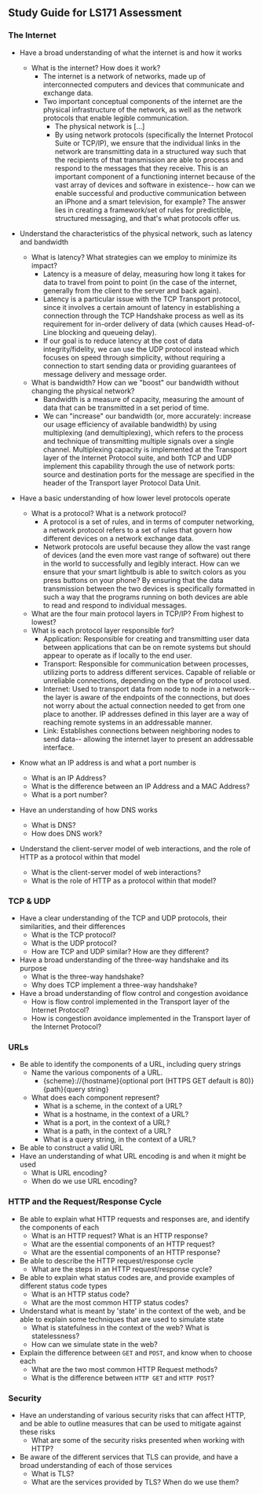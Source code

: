 ## Study Guide for LS171 Assessment



### The Internet

* Have a broad understanding of what the internet is and how it works
  * What is the internet? How does it work?
    * The internet is a network of networks, made up of interconnected computers and devices that communicate and exchange data.
    * Two important conceptual components of the internet are the physical infrastructure of the network, as well as the network protocols that enable legible communication.
      * The physical network is [...]
      * By using network protocols (specifically the Internet Protocol Suite or TCP/IP), we ensure that the individual links in the network are transmitting data in a structured way such that the recipients of that transmission are able to process and respond to the messages that they receive. This is an important component of a functioning internet because of the vast array of devices and software in existence-- how can we enable successful and productive communication between an iPhone and a smart television, for example? The answer lies in creating a framework/set of rules for predictible, structured messaging, and that's what protocols offer us. 
* Understand the characteristics of the physical network, such as latency and bandwidth
  * What is latency? What strategies can we employ to minimize its impact?
    * Latency is a measure of delay, measuring how long it takes for data to travel from point to point (in the case of the internet, generally from the client to the server and back again). 
    * Latency is a particular issue with the TCP Transport protocol, since it involves a certain amount of latency in establishing a connection through the TCP Handshake process as well as its requirement for in-order delivery of data (which causes Head-of-Line blocking and queueing delay).
    * If our goal is to reduce latency at the cost of data integrity/fidelity, we can use the UDP protocol instead which focuses on speed through simplicity, without requiring a connection to start sending data or providing guarantees of message delivery and message order.
  * What is bandwidth? How can we "boost" our bandwidth without changing the physical network?
    * Bandwidth is a measure of capacity, measuring the amount of data that can be transmitted in a set period of time. 
    * We can "increase" our bandwidth (or, more accurately: increase our usage efficiency of available bandwidth) by using multiplexing (and demultiplexing), which refers to the process and technique of transmitting multiple signals over a single channel. Multiplexing capacity is implemented at the Transport layer of the Internet Protocol suite, and both TCP and UDP implement this capability through the use of network ports: source and destination ports for the message are specified in the header of the Transport layer Protocol Data Unit.
* Have a basic understanding of how lower level protocols operate
  * What is a protocol? What is a network protocol?
    * A protocol is a set of rules, and in terms of computer networking, a network protocol refers to a set of rules that govern how different devices on a network exchange data.
    * Network protocols are useful because they allow the vast range of devices (and the even more vast range of software) out there in the world to successfully and legibly interact. How can we ensure that your smart lightbulb is able to switch colors as you press buttons on your phone? By ensuring that the data transmission between the two devices is specifically formatted in such a way that the programs running on both devices are able to read and respond to individual messages.
  * What are the four main protocol layers in TCP/IP? From highest to lowest?
  * What is each protocol layer responsible for?
    * Application: Responsible for creating and transmitting user data between applications that can be on remote systems but should appear to operate as if locally to the end user.
    * Transport: Responsible for communication between processes, utilizing ports to address different services. Capable of reliable or unreliable connections, depending on the type of protocol used.
    * Internet: Used to transport data from node to node in a network-- the layer is aware of the endpoints of the connections, but does not worry about the actual connection needed to get from one place to another. IP addresses defined in this layer are a way of reaching remote systems in an addressable manner.
    * Link: Establishes connections between neighboring nodes to send data-- allowing the internet layer to present an addressable interface.
* Know what an IP address is and what a port number is
  * What is an IP Address?
  * What is the difference between an IP Address and a MAC Address?
  * What is a port number?

* Have an understanding of how DNS works
  * What is DNS?
  * How does DNS work?
* Understand the client-server model of web interactions, and the role of HTTP as a protocol within that model
  * What is the client-server model of web interactions?
  * What is the role of HTTP as a protocol within that model?

### TCP & UDP

* Have a clear understanding of the TCP and UDP protocols, their similarities, and their differences
  * What is the TCP protocol?
  * What is the UDP protocol?
  * How are TCP and UDP similar? How are they different?
* Have a broad understanding of the three-way handshake and its purpose
  * What is the three-way handshake?
  * Why does TCP implement a three-way handshake?
* Have a broad understanding of flow control and congestion avoidance
  * How is flow control implemented in the Transport layer of the Internet Protocol?
  * How is congestion avoidance implemented in the Transport layer of the Internet Protocol?

### URLs

* Be able to identify the components of a URL, including query strings
  * Name the various components of a URL.
    * {scheme}://{hostname}{optional port (HTTPS GET default is 80)}{path}{query string}
  * What does each component represent?
    * What is a scheme, in the context of a URL?
    * What is a hostname, in the context of a URL?
    * What is a port, in the context of a URL?
    * What is a path, in the context of a URL?
    * What is a query string, in the context of a URL?
* Be able to construct a valid URL
* Have an understanding of what URL encoding is and when it might be used
  * What is URL encoding?
  * When do we use URL encoding?

### HTTP and the Request/Response Cycle

* Be able to explain what HTTP requests and responses are, and identify the components of each
  * What is an HTTP request? What is an HTTP response?
  * What are the essential components of an HTTP request?
  * What are the essential components of an HTTP response?
* Be able to describe the HTTP request/response cycle
  * What are the steps in an HTTP request/response cycle?
* Be able to explain what status codes are, and provide examples of different status code types
  * What is an HTTP status code?
  * What are the most common HTTP status codes?
* Understand what is meant by 'state' in the context of the web, and be able to explain some techniques that are used to simulate state
  * What is statefulness in the context of the web? What is statelessness?
  * How can we simulate state in the web?
* Explain the difference between `GET` and `POST`, and know when to choose each
  * What are the two most common HTTP Request methods?
  * What is the difference between `HTTP GET` and `HTTP POST`?

### Security

* Have an understanding of various security risks that can affect HTTP, and be able to outline measures that can be used to mitigate against these risks
  * What are some of the security risks presented when working with HTTP?
* Be aware of the different services that TLS can provide, and have a broad understanding of each of those services
  * What is TLS?
  * What are the services provided by TLS? When do we use them?